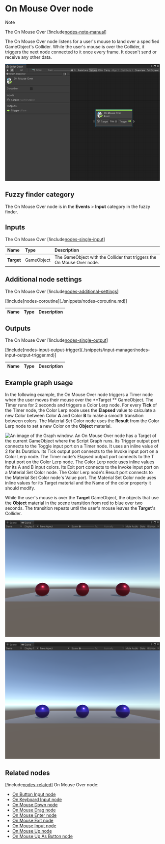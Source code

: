 # On Mouse Over node

> [!NOTE]
> The On Mouse Over [!include[nodes-note-manual](./snippets/input-manager/nodes-note-manual.md)]

The On Mouse Over node listens for a user's mouse to land over a specified GameObject's Collider. While the user's mouse
is over the Collider, it triggers the next node connected to it once every frame. It doesn't send or receive any other
data.

![An image of the Graph window. An On Mouse Over node displays with its details in the Graph Inspector.](images/vs-nodes-events-on-mouse-over-node.png)

## Fuzzy finder category

The On Mouse Over node is in the **Events** &gt; **Input** category in the fuzzy finder.

## Inputs

The On Mouse Over [!include[nodes-single-input](./snippets/nodes-single-input.md)]

| **Name**   | **Type**   | **Description**                                                        |
|:-----------|:-----------|:-----------------------------------------------------------------------|
| **Target** | GameObject | The GameObject with the Collider that triggers the On Mouse Over node. |

## Additional node settings

The On Mouse Over [!include[nodes-additional-settings](./snippets/nodes-additional-settings.md)]

<table>
<thead>
<tr>
<th><strong>Name</strong></th>
<th><strong>Type</strong></th>
<th><strong>Description</strong></th>
</tr>
</thead>
<tbody>
[!include[nodes-coroutine](./snippets/nodes-coroutine.md)]
</tbody>
</table>

## Outputs

The On Mouse Over [!include[nodes-single-output](./snippets/nodes-single-output.md)]

<table>
<thead>
<tr>
<th><strong>Name</strong></th>
<th><strong>Type</strong></th>
<th><strong>Description</strong></th>
</tr>
</thead>
<tbody>
[!include[nodes-input-output-trigger](./snippets/input-manager/nodes-input-output-trigger.md)]
</tbody>
</table>

## Example graph usage

In the following example, the On Mouse Over node triggers a Timer node when the user moves their mouse over the **Target
** GameObject. The Timer runs for 2 seconds and triggers a Color Lerp node. For every **Tick** of the Timer node, the
Color Lerp node uses the **Elapsed** value to calculate a new Color between Color **A** and Color **B** to make a smooth
transition between colors. The Material Set Color node uses the **Result** from the Color Lerp node to set a new Color
on the **Object** material.

![An image of the Graph window. An On Mouse Over node has a Target of the current GameObject where the Script Graph runs. Its Trigger output port connects to the Toggle input port on a Timer node. It uses an inline value of 2 for its Duration. Its Tick output port connects to the Invoke input port on a Color Lerp node. The Timer node's Elapsed output port connects to the T input port on the Color Lerp node. The Color Lerp node uses inline values for its A and B input colors. Its Exit port connects to the Invoke input port on a Material Set Color node. The Color Lerp node's Result port connects to the Material Set Color node's Value port. The Material Set Color node uses inline values for its Target material and the Name of the color property it should modify.](images/vs-nodes-events-on-mouse-over-example.png)

While the user's mouse is over the **Target** GameObject, the objects that use the **Object** material in the scene
transition from red to blue over two seconds. The transition repeats until the user's mouse leaves the **Target**'s
Collider.

![An image of the Game view. Three red spheres sit on a plane.](images/vs-nodes-events-on-mouse-over-example-2.png)

![An image of the Game view. Three purple spheres sit on a plane.](images/vs-nodes-events-on-mouse-over-example-3.png)

## Related nodes

[!include[nodes-related](./snippets/nodes-related.md)] On Mouse Over node:

- [On Button Input node](vs-nodes-events-on-button-input.md)
- [On Keyboard Input node](vs-nodes-events-on-keyboard-input.md)
- [On Mouse Down node](vs-nodes-events-on-mouse-down.md)
- [On Mouse Drag node](vs-nodes-events-on-mouse-drag.md)
- [On Mouse Enter node](vs-nodes-events-on-mouse-enter.md)
- [On Mouse Exit node](vs-nodes-events-on-mouse-exit.md)
- [On Mouse Input node](vs-nodes-events-on-mouse-input.md)
- [On Mouse Up node](vs-nodes-events-on-mouse-up.md)
- [On Mouse Up As Button node](vs-nodes-events-on-mouse-up-button.md)